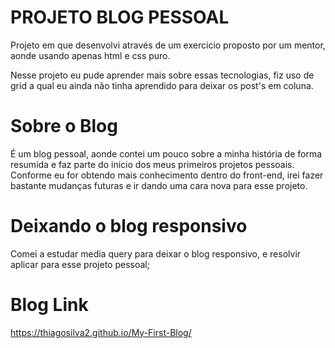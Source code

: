 # PROJETO BLOG PESSOAL

Projeto em que desenvolvi através de um exercicio proposto por um mentor, aonde usando apenas html e css puro.  

Nesse projeto eu pude aprender mais sobre essas tecnologias, fiz uso de grid a qual eu ainda não tinha aprendido para deixar os post's em coluna.

# Sobre o Blog
  É um blog pessoal, aonde contei um pouco sobre a minha história de forma resumida e faz parte do inicio dos meus primeiros projetos pessoais. Conforme eu for obtendo mais conhecimento dentro do front-end, irei fazer bastante mudanças futuras e ir dando uma cara nova para esse projeto.

  # Deixando o blog responsivo
  Comei a estudar media query para deixar o blog responsivo, e resolvir aplicar para esse projeto pessoal;


  # Blog Link 
  https://thiagosilva2.github.io/My-First-Blog/


